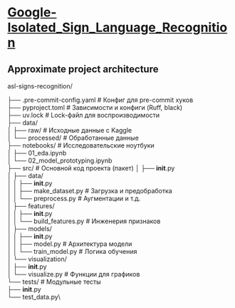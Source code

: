 # [Google-Isolated_Sign_Language_Recognition](https://www.kaggle.com/competitions/asl-signs/overview)
## Approximate project architecture

asl-signs-recognition/

├── .pre-commit-config.yaml  # Конфиг для pre-commit хуков\
├── pyproject.toml           # Зависимости и конфиги (Ruff, black)\
├── uv.lock                  # Lock-файл для воспроизводимости\
├── data/\
│   ├── raw/                 # Исходные данные с Kaggle\
│   └── processed/           # Обработанные данные\
├── notebooks/               # Исследовательские ноутбуки\
│   ├── 01_eda.ipynb\
│   └── 02_model_prototyping.ipynb\
├── src/                     # Основной код проекта (пакет)
│   ├── __init__.py\
│   ├── data/\
│   │   ├── __init__.py\
│   │   ├── make_dataset.py  # Загрузка и предобработка\
│   │   └── preprocess.py    # Аугментации и т.д.\
│   ├── features/\
│   │   ├── __init__.py\
│   │   └── build_features.py # Инженерия признаков\
│   ├── models/\
│   │   ├── __init__.py\
│   │   ├── model.py         # Архитектура модели\
│   │   └── train_model.py   # Логика обучения\
│   └── visualization/\
│       ├── __init__.py\
│       └── visualize.py     # Функции для графиков\
└── tests/                   # Модульные тесты\
    ├── __init__.py\
    └── test_data.py\
